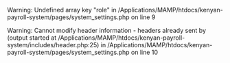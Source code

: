 Warning: Undefined array key "role" in /Applications/MAMP/htdocs/kenyan-payroll-system/pages/system_settings.php on line 9 

  

Warning: Cannot modify header information - headers already sent by (output started at /Applications/MAMP/htdocs/kenyan-payroll-system/includes/header.php:25) in /Applications/MAMP/htdocs/kenyan-payroll-system/pages/system_settings.php on line 10 